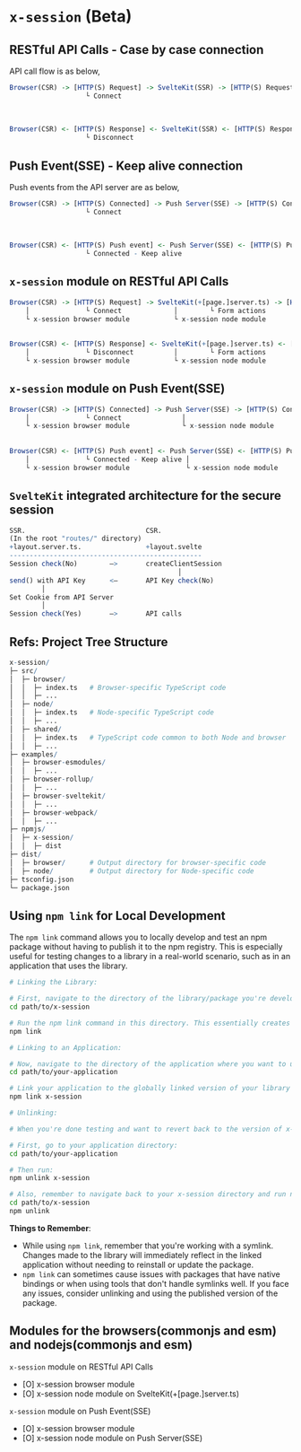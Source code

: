 # `x-session` (Beta)

## RESTful API Calls - Case by case connection

API call flow is as below,

```r
Browser(CSR) -> [HTTP(S) Request] -> SvelteKit(SSR) -> [HTTP(S) Request] -> API Server
                   └ Connect                                                   │
                                                                               │──  MemCache
                                                                               │──  Database
                                                                               │
Browser(CSR) <- [HTTP(S) Response] <- SvelteKit(SSR) <- [HTTP(S) Response] <- API Server
                   └ Disconnect
```

## Push Event(SSE) - Keep alive connection

Push events from the API server are as below,

```r
Browser(CSR) -> [HTTP(S) Connected] -> Push Server(SSE) -> [HTTP(S) Connected] -> API Server
                   └ Connect                                                         │
                                                                                     │──  MemCache
                                                                                     │──  Database
                                                                                     │
Browser(CSR) <- [HTTP(S) Push event] <- Push Server(SSE) <- [HTTP(S) Push event] <- API Server
                   └ Connected - Keep alive
```

## `x-session` module on RESTful API Calls

```r
Browser(CSR) -> [HTTP(S) Request] -> SvelteKit(+[page.]server.ts) -> [HTTP(S) Request] -> API Server
    │              └ Connect             │        └ Form actions                             │
    └ x-session browser module           └ x-session node module                             │──  MemCache
                                                                                             │──  Database
                                                                                             │
Browser(CSR) <- [HTTP(S) Response] <- SvelteKit(+[page.]server.ts) <- [HTTP(S) Response] <- API Server
    │              └ Disconnect          │        └ Form actions
    └ x-session browser module           └ x-session node module
```

## `x-session` module on Push Event(SSE)

```r
Browser(CSR) -> [HTTP(S) Connected] -> Push Server(SSE) -> [HTTP(S) Connected] -> API Server
    │              └ Connect               │                                         │
    └ x-session browser module             └ x-session node module                   │──  MemCache
                                                                                     │──  Database
                                                                                     │
Browser(CSR) <- [HTTP(S) Push event] <- Push Server(SSE) <- [HTTP(S) Push event] <- API Server
    │              └ Connected - Keep alive │
    └ x-session browser module              └ x-session node module
```

## `SvelteKit` integrated architecture for the secure session

```r
SSR.                              CSR.
(In the root "routes/" directory)
+layout.server.ts.                +layout.svelte
------------------------------------------------
Session check(No)        —>       createClientSession
                                          │
send() with API Key      <—       API Key check(No)
        │
Set Cookie from API Server
        │
Session check(Yes)       —>       API calls
```

## Refs: Project Tree Structure

```r
x-session/
├─ src/
│  ├─ browser/
│  │  ├─ index.ts   # Browser-specific TypeScript code
│  │  ├─ ...
│  ├─ node/
│  │  ├─ index.ts   # Node-specific TypeScript code
│  │  ├─ ...
│  ├─ shared/
│  │  ├─ index.ts   # TypeScript code common to both Node and browser
│  │  ├─ ...
├─ examples/
│  ├─ browser-esmodules/
│  │  ├─ ...
│  ├─ browser-rollup/
│  │  ├─ ...
│  ├─ browser-sveltekit/
│  │  ├─ ...
│  ├─ browser-webpack/
│  │  ├─ ...
├─ npmjs/
│  ├─ x-session/
│  │  ├─ dist
├─ dist/
│  ├─ browser/      # Output directory for browser-specific code
│  ├─ node/         # Output directory for Node-specific code
├─ tsconfig.json
└─ package.json
```

## Using `npm link` for Local Development

The `npm link` command allows you to locally develop and test an npm package without having to publish it to the npm registry. This is especially useful for testing changes to a library in a real-world scenario, such as in an application that uses the library.

```bash
# Linking the Library:

# First, navigate to the directory of the library/package you're developing.
cd path/to/x-session

# Run the npm link command in this directory. This essentially creates a global symlink to this package.
npm link

# Linking to an Application:

# Now, navigate to the directory of the application where you want to use the linked version of your library.
cd path/to/your-application

# Link your application to the globally linked version of your library with the following command:
npm link x-session

# Unlinking:

# When you're done testing and want to revert back to the version of x-session in the npm registry (or simply remove the symlinked version), you can "unlink".

# First, go to your application directory:
cd path/to/your-application

# Then run:
npm unlink x-session

# Also, remember to navigate back to your x-session directory and run npm unlink there as well to remove the global symlink.
cd path/to/x-session
npm unlink
```

**Things to Remember**:

- While using `npm link`, remember that you're working with a symlink. Changes made to the library will immediately reflect in the linked application without needing to reinstall or update the package.
- `npm link` can sometimes cause issues with packages that have native bindings or when using tools that don't handle symlinks well. If you face any issues, consider unlinking and using the published version of the package.

## Modules for the browsers(commonjs and esm) and nodejs(commonjs and esm)

`x-session` module on RESTful API Calls

- [O] x-session browser module
- [O] x-session node module on SvelteKit(+[page.]server.ts)

`x-session` module on Push Event(SSE)

- [O] x-session browser module
- [O] x-session node module on Push Server(SSE)
